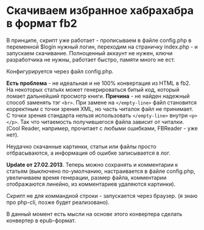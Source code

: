 Скачиваем избранное хабрахабра в формат fb2
================

В принципе, скрипт уже работает - прописываем в файле config.php в переменной $login нужный логин, переходим на страничку index.php - и запускаем скачивание.
Полноценный аккаунт не нужен, ключи разработчика не нужны, работает быстро, памяти много не ест.

Конфигурируется через файл config.php.

**Есть проблема** - не идеальная и не 100% конвертация из HTML в fb2. На некоторых статьях может генерироваться битый код, который ломает дальнейший просмотр книги.
**Причина** - не найден надежный способ заменять тэг `<br>`. При замене на `</empty-line>` файл становится корректным с точки зрения XML, но часть читалок файл не принимает. С точки зрения стандарта нельзя использовать `</empty-line>` внутри `<p></p>`.
Так что читаемость получившегося файла зависит от читалки. (Cool Reader, например, прочитает с любыми ошибками, FBReader - уже нет).

Неудачно скачанные картинки, статьи или файлы просто отбрасываются, а информация об ошибке записывается в лог.

**Update от 27.02.2013**. Теперь можно сохранять и комментарии к статьям (выключено по-умолчанию, настраивается в файле config.php, увеличиваем время генерации, размер файла, комментарии отображаются линейно, из комментариев удаляются картинки).

Скрипт не для коммандной строки - запускается через браузер. (я знаю про php-cli, позже будет реализовано).

В данный момент есть мысли на основе этого конвертера сделать конвертер в epub-формат.